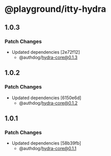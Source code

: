 # @playground/itty-hydra

## 1.0.3

### Patch Changes

- Updated dependencies [2e72f12]
  - @authdog/hydra-core@0.1.3

## 1.0.2

### Patch Changes

- Updated dependencies [6150e6d]
  - @authdog/hydra-core@0.1.2

## 1.0.1

### Patch Changes

- Updated dependencies [58b39fb]
  - @authdog/hydra-core@0.1.1
